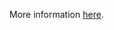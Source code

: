 More information [here](https://docs.prismacloud.io/en/enterprise-edition/policy-reference/azure-policies/azure-networking-policies/azr-networking-190).
